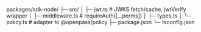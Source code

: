 packages/sdk-node/
├─ src/
│  ├─ jwt.ts               # JWKS fetch/cache, jwtVerify wrapper
│  ├─ middleware.ts        # requireAuth([...perms])
│  ├─ types.ts
│  └─ policy.ts            # adapter to @openpass/policy
├─ package.json
└─ tsconfig.json
